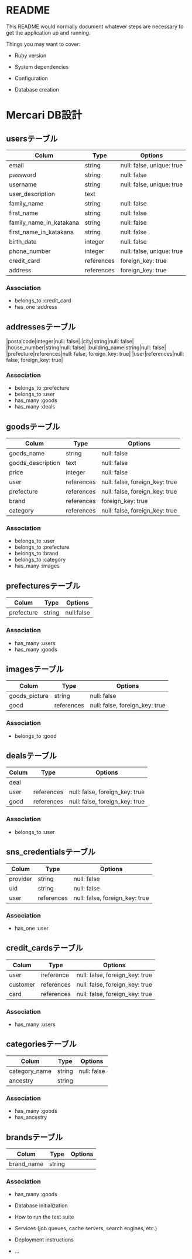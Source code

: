 # README

This README would normally document whatever steps are necessary to get the
application up and running.

Things you may want to cover:

* Ruby version

* System dependencies

* Configuration

* Database creation
# Mercari DB設計
## usersテーブル
|Colum|Type|Options|
|-----|----|------|
|email|string|null: false, unique: true|
|password|string|null: false|
|username|string|null: false, unique: true|
|user_description|text
|family_name|string|null: false|
|first_name|string|null: false|
|family_name_in_katakana|string|null: false|
|first_name_in_katakana|string|null: false|
|birth_date|integer|null: false|
|phone_number|integer|null: false, unique: true|
|credit_card|references|foreign_key: true|
|address|references|foreign_key: true|
### Association
- belongs_to :credit_card
- has_one :address

## addressesテーブル
|postalcode|integer|null: false|
|city|string|null: false|
|house_number|string|null: false|
|building_name|string|null: false|
|prefecture|references|null: false, foreign_key: true|
|user|references|null: false, foreign_key: true|

### Association
- belongs_to :prefecture
- belongs_to :user
- has_many :goods
- has_many :deals

 
## goodsテーブル
|Colum|Type|Options|
|-----|----|------|
|goods_name|string|null: false|
|goods_description|text|null: false|
|price|integer|null: false|
|user|references|null: false, foreign_key: true|
|prefecture|references|null: false, foreign_key: true|
|brand|references|foreign_key: true|
|category|references|null: false, foreign_key: true|

### Association
- belongs_to :user 
- belongs_to :prefecture 
- belongs_to :brand
- belongs_to :category
- has_many :images

## prefecturesテーブル
|Colum|Type|Options|
|-----|----|------|
|prefecture|string|null:false|

### Association
- has_many :users
- has_many :goods

## imagesテーブル
|Colum|Type|Options|
|-----|----|------|
|goods_picture|string|null: false|
|good|references|null: false, foreign_key: true|

### Association
- belongs_to :good


## dealsテーブル
|Colum|Type|Options|
|-----|----|------|
|deal||
|user|references|null: false, foreign_key: true|
|good|references|null: false, foreign_key: true|

### Association
- belongs_to :user


## sns_credentialsテーブル
|Colum|Type|Options|
|-----|----|------|
|provider|string|null: false|
|uid|string|null: false|
|user|references|null: false, foreign_key: true|

### Association
- has_one :user

## credit_cardsテーブル
|Colum|Type|Options|
|-----|----|------|
|user|ireference|null: false, foreign_key: true|
|customer|references|null: false, foreign_key: true|
|card|references|null: false, foreign_key: true|

### Association
- has_many :users


## categoriesテーブル
|Colum|Type|Options|
|-----|----|------|
|category_name|string|null: false|
|ancestry|string||


### Association
- has_many :goods
- has_ancestry

## brandsテーブル
|Colum|Type|Options|
|-----|----|------|
|brand_name|string|

### Association
 - has_many :goods






* Database initialization

* How to run the test suite

* Services (job queues, cache servers, search engines, etc.)

* Deployment instructions

* ...